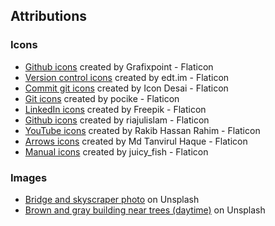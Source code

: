 ## Attributions

### Icons
- [Github icons](https://www.flaticon.com/free-icons/github) created by Grafixpoint - Flaticon  
- [Version control icons](https://www.flaticon.com/free-icons/version-control) created by edt.im - Flaticon  
- [Commit git icons](https://www.flaticon.com/free-icons/commit-git) created by Icon Desai - Flaticon  
- [Git icons](https://www.flaticon.com/free-icons/git) created by pocike - Flaticon  
- [LinkedIn icons](https://www.flaticon.com/free-icons/linkedin) created by Freepik - Flaticon  
- [Github icons](https://www.flaticon.com/free-icons/github) created by riajulislam - Flaticon  
- [YouTube icons](https://www.flaticon.com/free-icons/youtube) created by Rakib Hassan Rahim - Flaticon  
- [Arrows icons](https://www.flaticon.com/free-icons/arrows) created by Md Tanvirul Haque - Flaticon  
- [Manual icons](https://www.flaticon.com/free-icons/manual) created by juicy_fish - Flaticon  

### Images
- [Bridge and skyscraper photo](https://unsplash.com/photos/a-very-tall-bridge-with-a-very-tall-building-in-the-background-1ci4qIfZ1Yo?utm_content=creditCopyText&utm_medium=referral&utm_source=unsplash) on Unsplash  
- [Brown and gray building near trees (daytime)](https://unsplash.com/photos/brown-and-gray-building-near-trees-during-daytime-4ma1B4OdCpM?utm_content=creditCopyText&utm_medium=referral&utm_source=unsplash) on Unsplash

